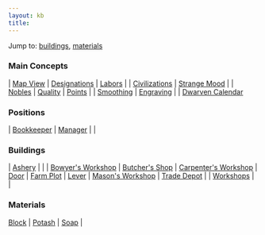 ```yaml
---
layout: kb
title: 
---
```


Jump to: [buildings](#buildings), [materials](#materials)


### Main Concepts

<div class="table_full"></div>

| [Map View](mapview.html) | [Designations](designations.html) | [Labors](labors.html) |
| [Civilizations](civilizations.html) | [Strange Mood](strange-mood.html) |
| [Nobles](nobles.html) | [Quality](quality.html) | [Points](points.html) |
| [Smoothing](smoothing.html) | [Engraving](engraving.html) |
| [Dwarven Calendar](calendar.html)

### Positions

<div class="table_full"></div>

| [Bookkeeper](bookkeeper.html) | [Manager](manager.html) | |


### Buildings

<div class="table_full"></div>

| [Ashery](ashery.html) | |
| [Bowyer's Workshop](bowyers-workshop.html) | [Butcher's Shop](butchers-shop.html) | [Carpenter's Workshop](carpenters-workshop.html)
| [Door](door.html) | [Farm Plot](farm-plot.html) | [Lever](lever.html)
| [Mason's Workshop](masons-workshop.html) | [Trade Depot](trade-depot.html) |
| [Workshops](workshops.html) | |


### Materials

<div class="table_full"></div>

[Block](block.html) | [Potash](potash.html) | [Soap](soap.html) |

